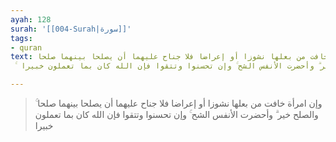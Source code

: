 ```yaml
---
ayah: 128
surah: '[[004-Surah|سورة]]'
tags:
- quran
text: وإن امرأة خافت من بعلها نشوزا أو إعراضا فلا جناح عليهما أن يصلحا بينهما صلحا
  ۚ والصلح خير ۗ وأحضرت الأنفس الشح ۚ وإن تحسنوا وتتقوا فإن الله كان بما تعملون خبيرا

---
```

> وإن امرأة خافت من بعلها نشوزا أو إعراضا فلا جناح عليهما أن يصلحا بينهما صلحا ۚ والصلح خير ۗ وأحضرت الأنفس الشح ۚ وإن تحسنوا وتتقوا فإن الله كان بما تعملون خبيرا
